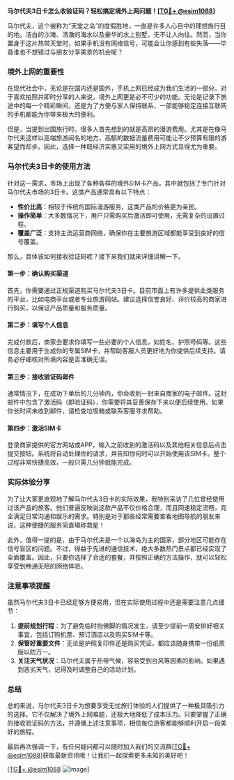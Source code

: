 **马尔代夫3日卡怎么收验证码？轻松搞定境外上网问题！[[TG💪+ @esim1088](https://t.me/s/esim1088)]**

马尔代夫，这个被称为“天堂之岛”的度假胜地，一直是许多人心目中的理想旅行目的地。洁白的沙滩、清澈的海水以及豪华的水上别墅，无不让人向往。然而，当你置身于这片热带天堂时，如果手机没有网络信号，可能会让你感到有些失落——毕竟谁也不想错过与朋友分享美景的机会呢？

### 境外上网的重要性

在现代社会中，无论是在国内还是国外，手机上网已经成为我们生活的一部分。对于喜欢拍照并即时分享的人来说，境外上网更是必不可少的功能。无论是记录下旅途中的每一个精彩瞬间，还是为了方便与家人保持联系，一部能够稳定连接互联网的手机都能为你带来极大的便利。

但是，当提到出国旅行时，很多人首先想到的就是高昂的漫游费用。尤其是在像马尔代夫这样以高端旅游闻名的地方，高额的数据流量费用可能让不少预算有限的游客望而却步。因此，选择一种既经济实惠又实用的境外上网方式显得尤为重要。

### 马尔代夫3日卡的使用方法

针对这一需求，市场上出现了各种各样的境外SIM卡产品，其中就包括了专门针对马尔代夫市场的3日卡。这类产品通常具有以下特点：

- **性价比高**：相较于传统的国际漫游服务，这类产品的价格更为亲民。
- **操作简单**：大多数情况下，用户只需购买后激活即可使用，无需复杂的设置过程。
- **覆盖广泛**：支持主流运营商网络，确保你在主要旅游区域都能享受到良好的信号覆盖。

那么，具体该如何接收验证码呢？接下来我们就来详细讲解一下。

#### 第一步：确认购买渠道

首先，你需要通过正规渠道购买马尔代夫3日卡。目前市面上有许多提供此类服务的平台，比如电商平台或者专业旅游网站。建议选择信誉良好、评价较高的商家进行购买，以保证产品质量和服务质量。

#### 第二步：填写个人信息

完成付款后，商家会要求你填写一些必要的个人信息，如姓名、护照号码等。这些信息主要用于生成你的专属SIM卡，并帮助客服人员更好地为你提供后续支持。请务必仔细核对所填内容是否准确无误。

#### 第三步：接收验证码邮件

通常情况下，在成功下单后的几分钟内，你会收到一封来自商家的电子邮件。这封邮件中包含了激活码（即验证码），你需要将其妥善保存下来以便后续使用。如果你长时间未收到邮件，请检查垃圾箱或联系客服寻求帮助。

#### 第四步：激活SIM卡

登录商家提供的官方网站或APP，输入之前收到的激活码以及其他相关信息后点击提交按钮。系统将自动处理你的请求，并告知你何时可以开始使用该SIM卡。整个过程非常快捷高效，一般只需几分钟就能完成。

### 实际体验分享

为了让大家更直观地了解马尔代夫3日卡的实际效果，我特别采访了几位曾经使用过该产品的旅客。他们普遍反映说这款产品不仅价格合理，而且网速稳定流畅，完全满足日常沟通和娱乐的需求。特别是对于那些经常需要查看地图导航的朋友来说，这种便捷的服务简直堪称救星！

此外，值得一提的是，由于马尔代夫是一个以海岛为主的国家，部分地区可能存在信号盲区的问题。不过，得益于先进的通信技术，绝大多数热门景点都已经实现了全面覆盖。因此，只要你选择了合适的套餐，并按照正确的方法操作，就可以轻松享受到畅通无阻的网络体验。

### 注意事项提醒

虽然马尔代夫3日卡已经足够方便易用，但在实际使用过程中还是需要注意几点细节：

1. **提前规划行程**：为了避免临时抱佛脚的情况发生，请至少提前一周安排好相关事宜，包括订购机票、预订酒店以及购买SIM卡等。
2. **保管好重要文件**：无论是护照复印件还是购买凭证，都应该随身携带一份纸质版以防万一。
3. **关注天气状况**：马尔代夫属于热带气候，容易受到台风等因素的影响。如果遇到恶劣天气，记得及时调整自己的活动计划。

### 总结

总的来说，马尔代夫3日卡为想要享受无忧旅行体验的人们提供了一种极具吸引力的选择。它不仅解决了境外上网难题，还极大地降低了成本压力。只要掌握了正确的接收验证码的方法，并遵循上述注意事项，相信每位游客都能够顺利开启一段美好的旅程。

最后再次强调一下，有任何疑问都可以随时加入我们的交流群[[TG💪+ @esim1088](https://t.me/s/esim1088)]获取最新资讯哦！让我们一起探索更多未知的美好吧！

[[TG💪+ @esim1088](https://t.me/s/esim1088) ![Image](https://i.postimg.cc/4NQfJmqS/Snipaste-2025-05-13-00-14-12.png)]